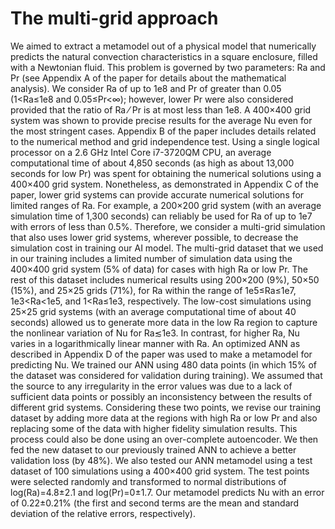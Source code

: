 # The multi-grid approach

We aimed to extract a metamodel out of a physical model that numerically predicts the natural convection characteristics in a square enclosure, filled with a Newtonian fluid. This problem is governed by two parameters: Ra and Pr (see Appendix A of the paper for details about the mathematical analysis). We consider Ra of up to 1e8 and Pr of greater than 0.05 (1<Ra≤1e8 and 0.05≤Pr<∞); however, lower Pr were also considered provided that the ratio of Ra ⁄ Pr is at most less than 1e8.
A 400×400 grid system was shown to provide precise results for the average Nu even for the most stringent cases. Appendix B of the paper includes details related to the numerical method and grid independence test. Using a single logical processor on a 2.6 GHz Intel Core i7-3720QM CPU, an average computational time of about 4,850 seconds (as high as about 13,000 seconds for low Pr) was spent for obtaining the numerical solutions using a 400×400 grid system. Nonetheless, as demonstrated in Appendix C of the paper, lower grid systems can provide accurate numerical solutions for limited ranges of Ra. For example, a 200×200 grid system (with an average simulation time of 1,300 seconds) can reliably be used for Ra of up to 1e7 with errors of less than 0.5%. Therefore, we consider a multi-grid simulation that also uses lower grid systems, wherever possible, to decrease the simulation cost in training our AI model.
The multi-grid dataset that we used in our training includes a limited number of simulation data using the 400×400 grid system (5% of data) for cases with high Ra or low Pr. The rest of this dataset includes numerical results using 200×200 (9%), 50×50 (15%), and 25×25 grids (71%), for Ra within the range of 1e5≤Ra≤1e7, 1e3<Ra<1e5, and 1<Ra≤1e3, respectively. The low-cost simulations using 25×25 grid systems (with an average computational time of about 40 seconds) allowed us to generate more data in the low Ra region to capture the nonlinear variation of Nu for Ra≲1e3. In contrast, for higher Ra, Nu varies in a logarithmically linear manner with Ra.
An optimized ANN as described in Appendix D of the paper was used to make a metamodel for predicting Nu. We trained our ANN using 480 data points (in which 15% of the dataset was considered for validation during training). We assumed that the source to any irregularity in the error values was due to a lack of sufficient data points or possibly an inconsistency between the results of different grid systems. Considering these two points, we revise our training dataset by adding more data at the regions with high Ra or low Pr and also replacing some of the data with higher fidelity simulation results. This process could also be done using an over-complete autoencoder. We then fed the new dataset to our previously trained ANN to achieve a better validation loss (by 48%). We also tested our ANN metamodel using a test dataset of 100 simulations using a 400×400 grid system. The test points were selected randomly and transformed to normal distributions of log⁡(Ra)=4.8±2.1 and log⁡(Pr)=0±1.7. Our metamodel predicts Nu with an error of 0.22±0.21% (the first and second terms are the mean and standard deviation of the relative errors, respectively).
